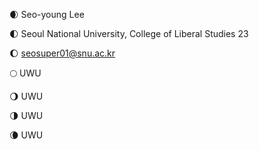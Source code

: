 🌒 Seo-young Lee

🌓 Seoul National University, College of Liberal Studies 23

🌔 seosuper01@snu.ac.kr

🌕 UWU

🌖 UWU

🌗 UWU

🌘 UWU

